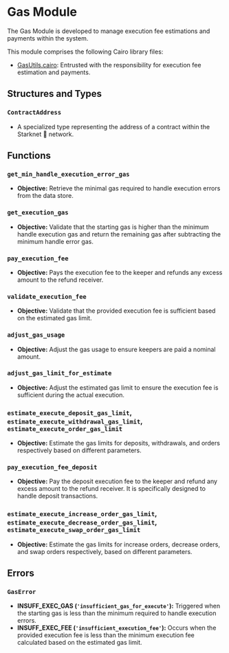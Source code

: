 # Gas Module

The Gas Module is developed to manage execution fee estimations and payments within the system.

This module comprises the following Cairo library files:
- [GasUtils.cairo](https://github.com/keep-starknet-strange/satoru/blob/main/src/gas/gas_utils.cairo): Entrusted with the responsibility for execution fee estimation and payments.

## Structures and Types

### `ContractAddress`
- A specialized type representing the address of a contract within the Starknet 🐺 network.

## Functions

### `get_min_handle_execution_error_gas`
- **Objective:** Retrieve the minimal gas required to handle execution errors from the data store.

### `get_execution_gas`
- **Objective:** Validate that the starting gas is higher than the minimum handle execution gas and return the remaining gas after subtracting the minimum handle error gas.

### `pay_execution_fee`
- **Objective:** Pays the execution fee to the keeper and refunds any excess amount to the refund receiver.

### `validate_execution_fee`
- **Objective:** Validate that the provided execution fee is sufficient based on the estimated gas limit.

### `adjust_gas_usage`
- **Objective:** Adjust the gas usage to ensure keepers are paid a nominal amount.

### `adjust_gas_limit_for_estimate`
- **Objective:** Adjust the estimated gas limit to ensure the execution fee is sufficient during the actual execution.

### `estimate_execute_deposit_gas_limit`, `estimate_execute_withdrawal_gas_limit`, `estimate_execute_order_gas_limit`
- **Objective:** Estimate the gas limits for deposits, withdrawals, and orders respectively based on different parameters.

### `pay_execution_fee_deposit`
- **Objective:** Pay the deposit execution fee to the keeper and refund any excess amount to the refund receiver. It is specifically designed to handle deposit transactions.

### `estimate_execute_increase_order_gas_limit`, `estimate_execute_decrease_order_gas_limit`, `estimate_execute_swap_order_gas_limit`
- **Objective:** Estimate the gas limits for increase orders, decrease orders, and swap orders respectively, based on different parameters.

## Errors

### `GasError`
- **INSUFF_EXEC_GAS (`'insufficient_gas_for_execute'`):** Triggered when the starting gas is less than the minimum required to handle execution errors.
- **INSUFF_EXEC_FEE (`'insufficient_execution_fee'`):** Occurs when the provided execution fee is less than the minimum execution fee calculated based on the estimated gas limit.